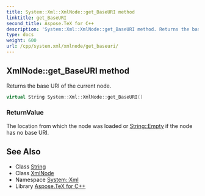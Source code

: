 ```yaml
---
title: System::Xml::XmlNode::get_BaseURI method
linktitle: get_BaseURI
second_title: Aspose.TeX for C++
description: 'System::Xml::XmlNode::get_BaseURI method. Returns the base URI of the current node in C++.'
type: docs
weight: 600
url: /cpp/system.xml/xmlnode/get_baseuri/
---
```

## XmlNode::get_BaseURI method


Returns the base URI of the current node.

```cpp
virtual String System::Xml::XmlNode::get_BaseURI()
```


### ReturnValue

The location from which the node was loaded or [String::Empty](../../../system/string/empty/) if the node has no base URI.

## See Also

* Class [String](../../../system/string/)
* Class [XmlNode](../)
* Namespace [System::Xml](../../)
* Library [Aspose.TeX for C++](../../../)
